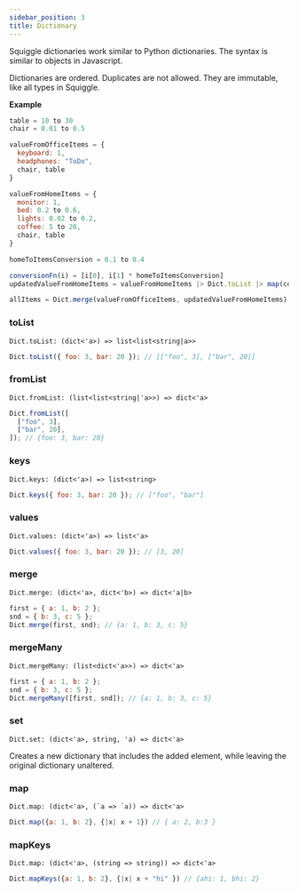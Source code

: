 ```yaml
---
sidebar_position: 3
title: Dictionary
---
```


Squiggle dictionaries work similar to Python dictionaries. The syntax is similar to objects in Javascript.

Dictionaries are ordered. Duplicates are not allowed. They are immutable, like all types in Squiggle.

**Example**

```javascript
table = 10 to 30
chair = 0.01 to 0.5

valueFromOfficeItems = {
  keyboard: 1,
  headphones: "ToDo",
  chair, table
}

valueFromHomeItems = {
  monitor: 1,
  bed: 0.2 to 0.6,
  lights: 0.02 to 0.2,
  coffee: 5 to 20,
  chair, table
}

homeToItemsConversion = 0.1 to 0.4

conversionFn(i) = [i[0], i[1] * homeToItemsConversion]
updatedValueFromHomeItems = valueFromHomeItems |> Dict.toList |> map(conversionFn) |> Dict.fromList

allItems = Dict.merge(valueFromOfficeItems, updatedValueFromHomeItems)
```

### toList

```
Dict.toList: (dict<'a>) => list<list<string|a>>
```

```js
Dict.toList({ foo: 3, bar: 20 }); // [["foo", 3], ["bar", 20]]
```

### fromList

```
Dict.fromList: (list<list<string|'a>>) => dict<'a>
```

```js
Dict.fromList([
  ["foo", 3],
  ["bar", 20],
]); // {foo: 3, bar: 20}
```

### keys

```
Dict.keys: (dict<'a>) => list<string>
```

```js
Dict.keys({ foo: 3, bar: 20 }); // ["foo", "bar"]
```

### values

```
Dict.values: (dict<'a>) => list<'a>
```

```js
Dict.values({ foo: 3, bar: 20 }); // [3, 20]
```

### merge

```
Dict.merge: (dict<'a>, dict<'b>) => dict<'a|b>
```

```js
first = { a: 1, b: 2 };
snd = { b: 3, c: 5 };
Dict.merge(first, snd); // {a: 1, b: 3, c: 5}
```

### mergeMany

```
Dict.mergeMany: (list<dict<'a>>) => dict<'a>
```

```js
first = { a: 1, b: 2 };
snd = { b: 3, c: 5 };
Dict.mergeMany([first, snd]); // {a: 1, b: 3, c: 5}
```

### set

```
Dict.set: (dict<'a>, string, 'a) => dict<'a>
```

Creates a new dictionary that includes the added element, while leaving the original dictionary unaltered.

### map

```
Dict.map: (dict<'a>, (`a => `a)) => dict<'a>
```

```js
Dict.map({a: 1, b: 2}, {|x| x + 1}) // { a: 2, b:3 }
```

### mapKeys

```
Dict.map: (dict<'a>, (string => string)) => dict<'a>
```

```js
Dict.mapKeys({a: 1, b: 2}, {|x| x + "hi" }) // {ahi: 1, bhi: 2}
```
